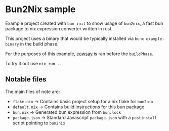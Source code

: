 # Bun2Nix sample

Example project created with `bun init` to show usage of `bun2nix`, a fast bun package to nix expression converter written in rust.

This project uses a binary that would be typically installed via `bunx example-binary` in the build phase.

For the purposes of this example, [cowsay](https://www.npmjs.com/package/cowsay) is ran before the `buildPhase`.

To try it out use `nix run .`.

## Notable files

The main files of note are:
- `flake.nix` -> Contains basic project setup for a nix flake for `bun2nix`
- `default.nix` -> Contains build instructions for this bun package
- `bun.nix` -> Generated bun expression from `bun.lock`
- `package.json` -> Standard Javascript `package.json` with a `postinstall` script pointing to `bun2nix`
